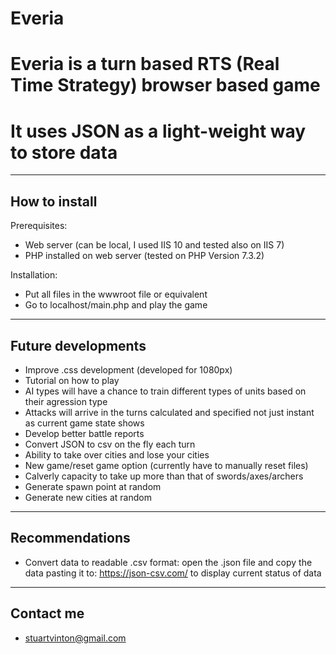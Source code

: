 # Everia
# Everia is a turn based RTS (Real Time Strategy) browser based game
# It uses JSON as a light-weight way to store data


---------------
How to install
---------------
Prerequisites:
- Web server (can be local, I used IIS 10 and tested also on IIS 7)
- PHP installed on web server (tested on PHP Version 7.3.2)

Installation:
- Put all files in the wwwroot file or equivalent 
- Go to localhost/main.php and play the game


---------------
Future developments
---------------
- Improve .css development (developed for 1080px)
- Tutorial on how to play
- AI types will have a chance to train different types of units based on their agression type
- Attacks will arrive in the turns calculated and specified not just instant as current game state shows
- Develop better battle reports
- Convert JSON to csv on the fly each turn
- Ability to take over cities and lose your cities
- New game/reset game option (currently have to manually reset files)
- Calverly capacity to take up more than that of swords/axes/archers
- Generate spawn point at random
- Generate new cities at random


---------------
Recommendations
---------------
- Convert data to readable .csv format: open the .json file and copy the data pasting it to: https://json-csv.com/ 
to display current status of data


---------------
Contact me
---------------
- stuartvinton@gmail.com
